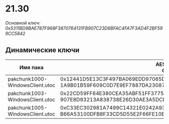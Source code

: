 # 21.30

###### Основной ключ: 0x5311BD9BAE787F968F3870764131FB907C23D6BFAC4FA7F3AD4F2BF599CC5842

## Динамические ключи

| Имя пака                          | AES Ключ</br>GUID                                                                                       | HiRes Текстуры |
|-----------------------------------|---------------------------------------------------------------------------------------------------------|----------------|
| pakchunk1000-WindowsClient.utoc   | 0x12441D5E13C3F497BA069EDD97065D9645F64B485AAFABEA50E8CC205F6775F7</br>1A9B01B59F609C0D7E9EF7887DA23087 | ❌             |
| pakchunk1003-WindowsClient.utoc   | 0x22CD59FF64E380CEA35ABF51FF37751386E32A10E75A669EEEB8D6F94214E587</br>907E8D93213A838738E26D30AE3A5DCB | ❌             |
| pakchunk1005-WindowsClient.utoc   | 0xC33EC302981A7499C14321E0242A938976100111FC356A5A213F334898882548</br>B66A53100DFB8F33CD5D55E2F66FE10E | ❌             |
